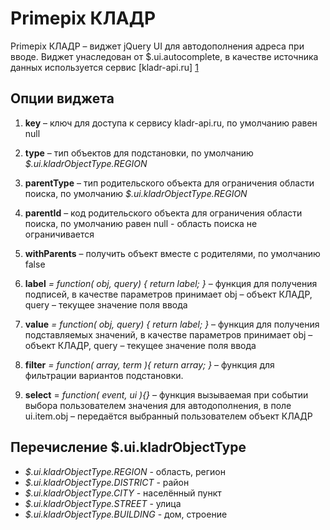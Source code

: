 Primepix КЛАДР
==============

Primepix КЛАДР – виджет jQuery UI для автодополнения адреса при вводе.
Виджет унаследован от $.ui.autocomplete, в качестве источника данных используется сервис [kladr-api.ru] [1]

Опции виджета
-------------

1.  **key** – ключ для доступа к сервису kladr-api.ru, по умолчанию равен null

2.  **type** – тип объектов для подстановки, по умолчанию *$.ui.kladrObjectType.REGION*

3.  **parentType** – тип родительского объекта для ограничения области поиска, по умолчанию *$.ui.kladrObjectType.REGION*

4.  **parentId** – код родительского объекта для ограничения области поиска, по умолчанию равен null - область поиска не ограничивается

5.  **withParents** – получить объект вместе с родителями, по умолчанию false

6.  **label** *= function( obj, query) { return label; }* – функция для получения подписей, в качестве параметров принимает obj – объект КЛАДР, query – текущее значение поля ввода

7.  **value** *= function( obj, query) { return label; }* – функция для получения подставляемых значений, в качестве параметров принимает obj – объект КЛАДР, query – текущее значение поля ввода

8.  **filter** *= function( array, term ){ return array; }* – функция для фильтрации вариантов подстановки.
9.  **select** = *function( event, ui ){}* – функция вызываемая при событии выбора пользователем значения для автодополнения, в поле ui.item.obj – передаётся выбранный пользователем объект КЛАДР

Перечисление $.ui.kladrObjectType
---------------------------------

* *$.ui.kladrObjectType.REGION*  -  область, регион
* *$.ui.kladrObjectType.DISTRICT*  -  район
* *$.ui.kladrObjectType.CITY*  -  населённый пункт
* *$.ui.kladrObjectType.STREET*  -  улица
* *$.ui.kladrObjectType.BUILDING* -  дом, строение


[1]: http://kladr-api.ru/        "КЛАДР API"